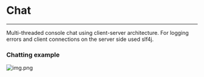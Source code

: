 # Chat
___
Multi-threaded console chat using client-server architecture. For
logging errors and client connections on the server side
used slf4j.

### Chatting example
![img.png](https://i.postimg.cc/4yKc4KYG/photo-2022-07-30-11-44-20.jpg)